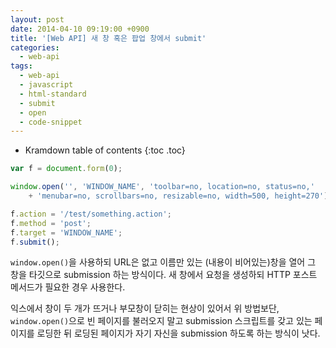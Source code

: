 ```yaml
---
layout: post
date: 2014-04-10 09:19:00 +0900
title: '[Web API] 새 창 혹은 팝업 창에서 submit'
categories:
  - web-api
tags:
  - web-api
  - javascript
  - html-standard
  - submit
  - open
  - code-snippet
---
```


* Kramdown table of contents
{:toc .toc}


```js
var f = document.form(0);

window.open('', 'WINDOW_NAME', 'toolbar=no, location=no, status=no,'
    + 'menubar=no, scrollbars=no, resizable=no, width=500, height=270');

f.action = '/test/something.action';
f.method = 'post';
f.target = 'WINDOW_NAME';
f.submit();
```

`window.open()`을 사용하되 URL은 없고 이름만 있는 (내용이 비어있는)창을 열어 그 창을 타깃으로 submission 하는 방식이다. 새 창에서 요청을 생성하되 HTTP 포스트 메서드가 필요한 경우 사용한다.

익스에서 창이 두 개가 뜨거나 부모창이 닫히는 현상이 있어서 위 방법보단, `window.open()`으로 빈 페이지를 불러오지 말고 submission 스크립트를 갖고 있는 페이지를 로딩한 뒤 로딩된 페이지가 자기 자신을 submission 하도록 하는 방식이 낫다.
